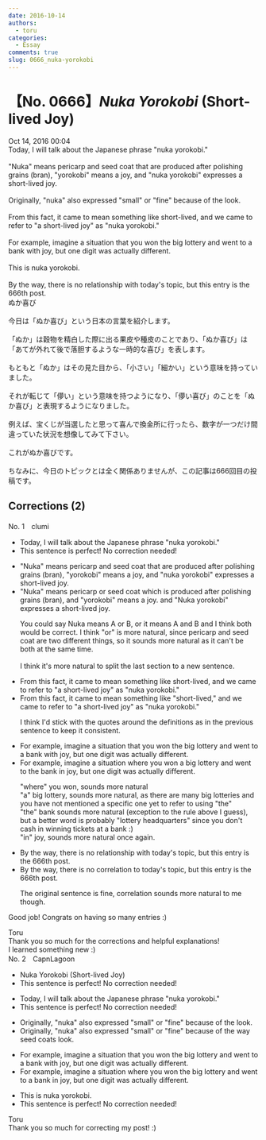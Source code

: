 ```yaml
---
date: 2016-10-14
authors:
  - toru
categories:
  - Essay
comments: true
slug: 0666_nuka-yorokobi
---
```


# 【No. 0666】<strong><em>Nuka Yorokobi</strong></em> (Short-lived Joy)
<div class="date">Oct 14, 2016 00:04</div>
<div id="post"><div id="body_show_ori">
Today, I will talk about the Japanese phrase "nuka yorokobi."<br/><br/>"Nuka" means pericarp and seed coat that are produced after polishing grains (bran), "yorokobi" means a joy, and "nuka yorokobi" expresses a short-lived joy.<br/><br/>Originally, "nuka" also expressed "small" or "fine" because of the look.<br/><br/>From this fact, it came to mean something like short-lived, and we came to refer to "a short-lived joy" as "nuka yorokobi."<br/><br/>For example, imagine a situation that you won the big lottery and went to a bank with joy, but one digit was actually different.<br/><br/>This is nuka yorokobi.<br/><br/>By the way, there is no relationship with today's topic, but this entry is the 666th post.
</div></div>

<!-- more -->

<div id="post_ja"><div id="body_show_mo">
ぬか喜び<br/><br/>今日は「ぬか喜び」という日本の言葉を紹介します。<br/><br/>「ぬか」は穀物を精白した際に出る果皮や種皮のことであり、「ぬか喜び」は「あてが外れて後で落胆するような一時的な喜び」を表します。<br/><br/>もともと「ぬか」はその見た目から、「小さい」「細かい」という意味を持っていました。<br/><br/>それが転じて「儚い」という意味を持つようになり、「儚い喜び」のことを「ぬか喜び」と表現するようになりました。<br/><br/>例えば、宝くじが当選したと思って喜んで換金所に行ったら、数字が一つだけ間違っていた状況を想像してみて下さい。<br/><br/>これがぬか喜びです。<br/><br/>ちなみに、今日のトピックとは全く関係ありませんが、この記事は666回目の投稿です。
</div></div>

## Corrections (2)
<div id="block"><div class="first_name"> No. 1　<span class="just_name">clumi</span></div><div id="block2">
<ul class="correction_field">
<li class="incorrect">Today, I will talk about the Japanese phrase "nuka yorokobi."</li>
<li class="corrected perfect">This sentence is perfect! No correction needed!</li>
</ul>
<ul class="correction_field">
<li class="incorrect">"Nuka" means pericarp and seed coat that are produced after polishing grains (bran), "yorokobi" means a joy, and "nuka yorokobi" expresses a short-lived joy.</li>
<li class="corrected correct">
"Nuka" means pericarp <span class="f_red">or</span> seed coat <span class="f_red">which</span> <span class="f_red">is</span> produced after polishing grains (bran), and "yorokobi" means <span class="sline"><span class="f_red">a</span></span> joy. <span class="sline">and</span> "<span class="f_blue">N</span>uka yorokobi" expresses a short-lived joy.
<p class="correction_comment">You could say Nuka means A or B, or it means A and B and I think both would be correct.  I think "or" is more natural, since pericarp and seed coat are two different things, so it sounds more natural as it can't be both at the same time.  <br/><br/>I think it's more natural to split the last section to a new sentence.</p>
</li>
</ul>
<ul class="correction_field">
<li class="incorrect">From this fact, it came to mean something like short-lived, and we came to refer to "a short-lived joy" as "nuka yorokobi."</li>
<li class="corrected correct">
From this fact, it came to mean something like "short-lived," and we came to refer to "a short-lived joy" as "nuka yorokobi."
<p class="correction_comment">I think I'd stick with the quotes around the definitions as in the previous sentence to keep it consistent.</p>
</li>
</ul>
<ul class="correction_field">
<li class="incorrect">For example, imagine a situation that you won the big lottery and went to a bank with joy, but one digit was actually different.</li>
<li class="corrected correct">
For example, imagine a situation <span class="f_red">where</span> you won <span class="f_red">a</span> big lottery and went to <span class="f_red">the</span> bank <span class="f_red">in</span> joy, but one digit was actually different.
<p class="correction_comment">"where" you won, sounds more natural<br/>"a" big lottery, sounds more natural, as there are many big lotteries and you have not mentioned a specific one yet to refer to using "the"<br/>"the" bank sounds more natural (exception to the rule above I guess), but a better word is probably "lottery headquarters" since you don't cash in winning tickets at a bank :)<br/>"in" joy, sounds more natural once again.</p>
</li>
</ul>
<ul class="correction_field">
<li class="incorrect">By the way, there is no relationship with today's topic, but this entry is the 666th post.</li>
<li class="corrected correct">
By the way, there is no <span class="f_red">correlation to</span> today's topic, but this entry is the 666th post.
<p class="correction_comment">The original sentence is fine, correlation sounds more natural to me though.</p>
</li>
</ul>
<p class="comment_small">
 Good job!  Congrats on having so many entries :)
</p>

</div><div class="name"><span class="just_name">Toru</span><br>
Thank you so much for the corrections and helpful explanations!<br/>I learned something new :)
</div>
</div>
<div id="block"><div class="first_name"> No. 2　<span class="just_name">CapnLagoon</span></div><div id="block2">
<ul class="correction_field">
<li class="incorrect">Nuka Yorokobi (Short-lived Joy)</li>
<li class="corrected perfect">This sentence is perfect! No correction needed!</li>
</ul>
<ul class="correction_field">
<li class="incorrect">Today, I will talk about the Japanese phrase "nuka yorokobi."</li>
<li class="corrected perfect">This sentence is perfect! No correction needed!</li>
</ul>
<ul class="correction_field">
<li class="incorrect">Originally, "nuka" also expressed "small" or "fine" because of the look.</li>
<li class="corrected correct">
Originally, "nuka" also expressed "small" or "fine" because of the <span class="f_red">way seed coats look</span>.
</li>
</ul>
<ul class="correction_field">
<li class="incorrect">For example, imagine a situation that you won the big lottery and went to a bank with joy, but one digit was actually different.</li>
<li class="corrected correct">
For example, imagine a situation <span class="f_red">where you</span> won the <span class="sline">big</span> lottery and went to a bank <span class="f_red">in </span>joy, but one digit was actually different.
</li>
</ul>
<ul class="correction_field">
<li class="incorrect">This is nuka yorokobi.</li>
<li class="corrected perfect">This sentence is perfect! No correction needed!</li>
</ul>
</div><div class="name"><span class="just_name">Toru</span><br>
Thank you so much for correcting my post! :)
</div>
</div>
